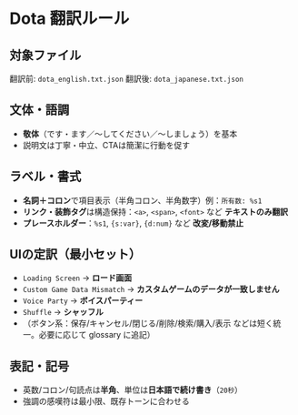 # Dota 翻訳ルール

## 対象ファイル
翻訳前: `dota_english.txt.json`
翻訳後: `dota_japanese.txt.json`

## 文体・語調
- **敬体**（です・ます／〜してください／〜しましょう）を基本  
- 説明文は丁寧・中立、CTAは簡潔に行動を促す  

## ラベル・書式
- **名詞＋コロン**で項目表示（半角コロン、半角数字）例：`所有数: %s1`
- **リンク・装飾タグ**は構造保持：`<a>`, `<span>`, `<font>` など **テキストのみ翻訳**
- **プレースホルダー**：`%s1`, `{s:var}`, `{d:num}` など **改変/移動禁止**

## UIの定訳（最小セット）
- `Loading Screen` → **ロード画面**  
- `Custom Game Data Mismatch` → **カスタムゲームのデータが一致しません**  
- `Voice Party` → **ボイスパーティー**  
- `Shuffle` → **シャッフル**  
- （ボタン系：保存/キャンセル/閉じる/削除/検索/購入/表示 などは短く統一。必要に応じて glossary に追記）

## 表記・記号
- 英数/コロン/句読点は**半角**、単位は**日本語で続け書き**（`20秒`）
- 強調の感嘆符は最小限、既存トーンに合わせる
